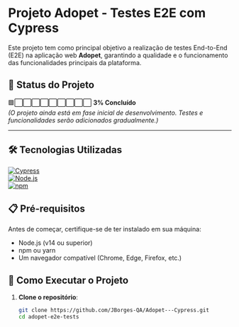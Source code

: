 # Projeto Adopet - Testes E2E com Cypress

Este projeto tem como principal objetivo a realização de testes End-to-End (E2E) na aplicação web **Adopet**, garantindo a qualidade e o funcionamento das funcionalidades principais da plataforma.

## 🚧 Status do Projeto

🟩⬜⬜⬜⬜⬜⬜⬜⬜⬜ **3% Concluído**  
*(O projeto ainda está em fase inicial de desenvolvimento. Testes e funcionalidades serão adicionados gradualmente.)*

---

## 🛠️ Tecnologias Utilizadas

[![Cypress](https://img.shields.io/badge/Cypress-4F8CFF?style=flat-square&logo=cypress&logoColor=white)](https://www.cypress.io/)  
[![Node.js](https://img.shields.io/badge/Node.js-339933?style=flat-square&logo=node.js&logoColor=white)](https://nodejs.org/)  
[![npm](https://img.shields.io/badge/npm-CB3837?style=flat-square&logo=npm&logoColor=white)](https://www.npmjs.com/)  

## 📋 Pré-requisitos

Antes de começar, certifique-se de ter instalado em sua máquina:

- Node.js (v14 ou superior)
- npm ou yarn
- Um navegador compatível (Chrome, Edge, Firefox, etc.)

## 🚀 Como Executar o Projeto

1. **Clone o repositório**:
   ```bash
   git clone https://github.com/JBorges-QA/Adopet---Cypress.git
   cd adopet-e2e-tests
